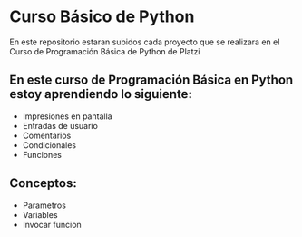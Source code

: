 # Curso Básico de Python
En este repositorio estaran subidos cada proyecto que se realizara en el Curso de Programación Básica de Python de Platzi

## En este curso de Programación Básica en Python estoy aprendiendo lo siguiente:
- Impresiones en pantalla
- Entradas de usuario
- Comentarios
- Condicionales
- Funciones

## Conceptos: 
- Parametros
- Variables
- Invocar funcion